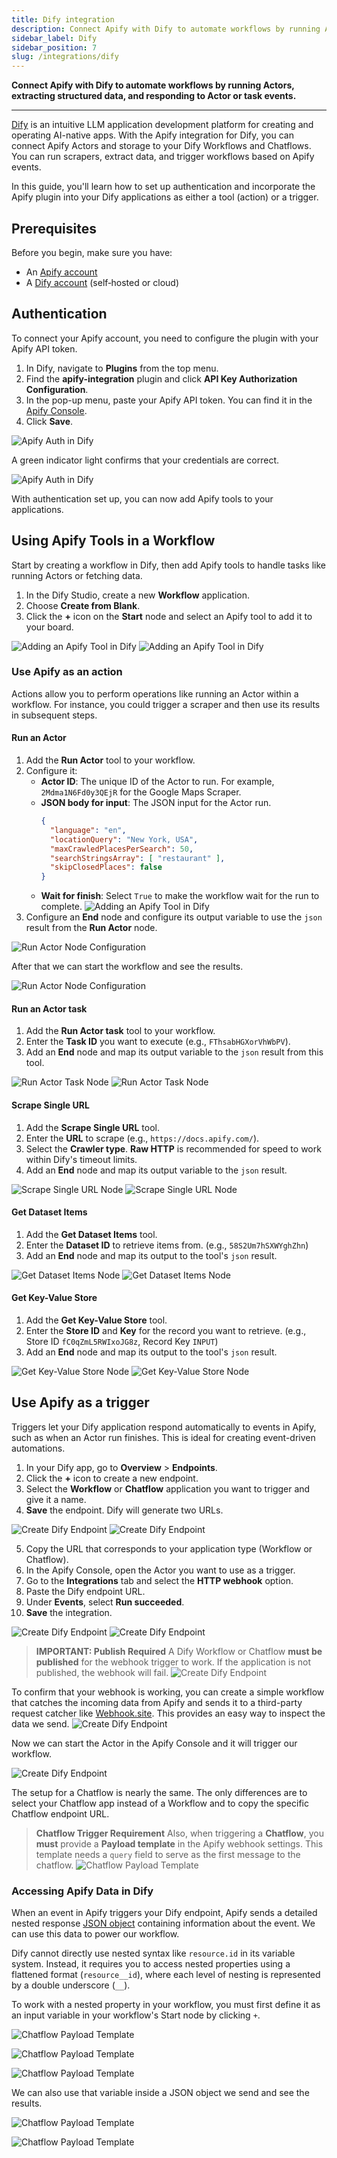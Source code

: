 ```yaml
---
title: Dify integration
description: Connect Apify with Dify to automate workflows by running Actors, extracting data, and responding to Apify events.
sidebar_label: Dify
sidebar_position: 7
slug: /integrations/dify
---
```


**Connect Apify with Dify to automate workflows by running Actors, extracting structured data, and responding to Actor or task events.**

---

[Dify](https://dify.ai/) is an intuitive LLM application development platform for creating and operating AI-native apps. With the Apify integration for Dify, you can connect Apify Actors and storage to your Dify Workflows and Chatflows. You can run scrapers, extract data, and trigger workflows based on Apify events.

In this guide, you'll learn how to set up authentication and incorporate the Apify plugin into your Dify applications as either a tool (action) or a trigger.

## Prerequisites

Before you begin, make sure you have:

- An [Apify account](https://console.apify.com/)
- A [Dify account](https://dify.ai/) (self‑hosted or cloud)

## Authentication

To connect your Apify account, you need to configure the plugin with your Apify API token.

1. In Dify, navigate to **Plugins** from the top menu.
2. Find the **apify-integration** plugin and click **API Key Authorization Configuration**.
3. In the pop-up menu, paste your Apify API token. You can find it in the [Apify Console](https://console.apify.com/settings/integrations).
4. Click **Save**.

![Apify Auth in Dify](../images/dify-connection-popup.png)

A green indicator light confirms that your credentials are correct.

![Apify Auth in Dify](../images/dify-connection-success.png)

With authentication set up, you can now add Apify tools to your applications.

## Using Apify Tools in a Workflow

Start by creating a workflow in Dify, then add Apify tools to handle tasks like running Actors or fetching data.

1. In the Dify Studio, create a new **Workflow** application.
2. Choose **Create from Blank**.
3. Click the **+** icon on the **Start** node and select an Apify tool to add it to your board.

![Adding an Apify Tool in Dify](../images/dify-workflow-create.png)
![Adding an Apify Tool in Dify](../images/dify-workflow-start.png)

### Use Apify as an action

Actions allow you to perform operations like running an Actor within a workflow. For instance, you could trigger a scraper and then use its results in subsequent steps.

#### Run an Actor

1. Add the **Run Actor** tool to your workflow.
2. Configure it:
    - **Actor ID**: The unique ID of the Actor to run. For example, `2Mdma1N6Fd0y3QEjR` for the Google Maps Scraper.
    - **JSON body for input**: The JSON input for the Actor run.
      ```json
      {
        "language": "en",
        "locationQuery": "New York, USA",
        "maxCrawledPlacesPerSearch": 50,
        "searchStringsArray": [ "restaurant" ],
        "skipClosedPlaces": false
      }
      ```
    - **Wait for finish**: Select `True` to make the workflow wait for the run to complete.
![Adding an Apify Tool in Dify](../images/dify-configure-actor-run.png)
3. Configure an **End** node and configure its output variable to use the `json` result from the **Run Actor** node.

![Run Actor Node Configuration](../images/dify-configure-end-node.png)

After that we can start the workflow and see the results.

![Run Actor Node Configuration](../images/dify-ready-actor-flow.png)

#### Run an Actor task

1. Add the **Run Actor task** tool to your workflow.
2. Enter the **Task ID** you want to execute (e.g., `FThsabHGXorVhWbPV`).
3. Add an **End** node and map its output variable to the `json` result from this tool.

![Run Actor Task Node](../images/dify-task-input.png)
![Run Actor Task Node](../images/dify-task-succeded.png)

#### Scrape Single URL

1. Add the **Scrape Single URL** tool.
2. Enter the **URL** to scrape (e.g., `https://docs.apify.com/`).
3. Select the **Crawler type**. **Raw HTTP** is recommended for speed to work within Dify's timeout limits.
4. Add an **End** node and map its output variable to the `json` result.

![Scrape Single URL Node](../images/dify-scrape-input.png)
![Scrape Single URL Node](../images/dify-scrape-succeded.png)

#### Get Dataset Items

1. Add the **Get Dataset Items** tool.
2. Enter the **Dataset ID** to retrieve items from. (e.g., `58S2Um7hSXWYghZhn`)
3. Add an **End** node and map its output to the tool's `json` result.

![Get Dataset Items Node](../images/dify-dataset-input.png)
![Get Dataset Items Node](../images/dify-dataset-succeded.png)

#### Get Key-Value Store

1. Add the **Get Key-Value Store** tool.
2. Enter the **Store ID** and **Key** for the record you want to retrieve. (e.g., Store ID `fC0qZmL5RWIxoJG8z`, Record Key `INPUT`)
3. Add an **End** node and map its output to the tool's `json` result.

![Get Key-Value Store Node](../images/dify-key-value-input.png)
![Get Key-Value Store Node](../images/dify-key-value-succeded.png)

## Use Apify as a trigger

Triggers let your Dify application respond automatically to events in Apify, such as when an Actor run finishes. This is ideal for creating event-driven automations.

1. In your Dify app, go to **Overview** > **Endpoints**.
2. Click the **+** icon to create a new endpoint.
3. Select the **Workflow** or **Chatflow** application you want to trigger and give it a name.
4. **Save** the endpoint. Dify will generate two URLs.

![Create Dify Endpoint](../images/dify-workflow-input.png)
![Create Dify Endpoint](../images/dify-trigger-url.png)

5. Copy the URL that corresponds to your application type (Workflow or Chatflow).
6. In the Apify Console, open the Actor you want to use as a trigger.
7. Go to the **Integrations** tab and select the **HTTP webhook** option.
8. Paste the Dify endpoint URL.
9. Under **Events**, select **Run succeeded**.
10. **Save** the integration.

![Create Dify Endpoint](../images/dify-trigger-webhook.png)
![Create Dify Endpoint](../images/dify-trigger-apify-console.png)

> **IMPORTANT: Publish Required**
> A Dify Workflow or Chatflow **must be published** for the webhook trigger to work. If the application is not published, the webhook will fail.
> ![Create Dify Endpoint](../images/dify-workflow-publish.png)

To confirm that your webhook is working, you can create a simple workflow that catches the incoming data from Apify and sends it to a third-party request catcher like [Webhook.site](https://webhook.site/). This provides an easy way to inspect the data we send.
![Create Dify Endpoint](../images/dify-trigger-workflow.png)

Now we can start the Actor in the Apify Console and it will trigger our workflow.

![Create Dify Endpoint](../images/dify-trigger-succeded.png)

The setup for a Chatflow is nearly the same. The only differences are to select your Chatflow app instead of a Workflow and to copy the specific Chatflow endpoint URL.

> **Chatflow Trigger Requirement**
> Also, when triggering a **Chatflow**, you **must** provide a **Payload template** in the Apify webhook settings. This template needs a `query` field to serve as the first message to the chatflow.
> ![Chatflow Payload Template](../images/dify-trigger-query.png)

### Accessing Apify Data in Dify
When an event in Apify triggers your Dify endpoint, Apify sends a detailed nested response [JSON object](https://docs.apify.com/api/v2/act-runs-post#responses) containing information about the event. We can use this data to power our workflow.

Dify cannot directly use nested syntax like `resource.id` in its variable system. Instead, it requires you to access nested properties using a flattened format (`resource__id`), where each level of nesting is represented by a double underscore (`__`).

To work with a nested property in your workflow, you must first define it as an input variable in your workflow's Start node by clicking `+`.

![Chatflow Payload Template](../images/dify-workflow-input-variable.png)

![Chatflow Payload Template](../images/dify-define-input-variable.png)

![Chatflow Payload Template](../images/dify-workflow-with-input-variable.png)

We can also use that variable inside a JSON object we send and see the results.

![Chatflow Payload Template](../images/dify-input-variable-webhook.png)

![Chatflow Payload Template](../images/dify-input-variable-webhook-succeded.png)
